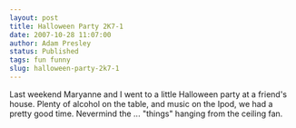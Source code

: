 ```yaml
---
layout: post
title: Halloween Party 2K7-1
date: 2007-10-28 11:07:00
author: Adam Presley
status: Published
tags: fun funny
slug: halloween-party-2k7-1
---
```

Last weekend Maryanne and I went to a little Halloween party at a
friend's house. Plenty of alcohol on the table, and music on the Ipod,
we had a pretty good time. Nevermind the ... "things" hanging from the
ceiling fan.  
